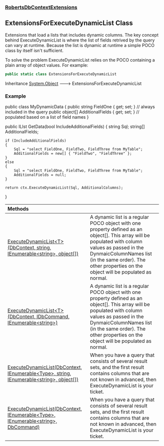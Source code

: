 ### [RobertsDbContextExtensions](RobertsDbContextExtensions 'RobertsDbContextExtensions')
## ExtensionsForExecuteDynamicList Class
Extensions that load a lists that includes dynamic columns. The key concept
behind ExecuteDynamicList is where the list of fields retrived by the
query can vary at runtime. Because the list is dynamic at runtime a simple
POCO class by itself isn't sufficient.

To solve the problem ExecuteDynamicList relies on the POCO containing a
plain array of object values. For example:
```csharp
public static class ExtensionsForExecuteDynamicList
```

Inheritance [System.Object](https://docs.microsoft.com/en-us/dotnet/api/System.Object 'System.Object') &#129106; ExtensionsForExecuteDynamicList  
### Example
public class MyDynamicData
{
    public string FieldOne { get; set; } // always included in the query
    public object[] AdditionalFields { get; set; } // populated based on a list of field names
}

public ILIst<MyDynamicData> GetData(bool IncludeAdditionalFields)
{
    string Sql;
    string[] AdditionalFields;
    
    if (IncludeAdditionalFields)
    {
        Sql = "select FieldOne, FieldTwo, FieldThree from MyTable";
        AdditionalFields = new[] { "FieldTwo", "FieldThree" };
    }
    else
    {
        Sql = "select FieldOne, FieldTwo, FieldThree from MyTable";
        AdditionalFields = null;
    }
   
    return ctx.ExecuteDynamicList(Sql, AdditionalColumns);
}

| Methods | |
| :--- | :--- |
| [ExecuteDynamicList&lt;T&gt;(DbContext, string, IEnumerable&lt;string&gt;, object[])](ExtensionsForExecuteDynamicList_ExecuteDynamicList_T_(DbContext_string_IEnumerable_string__object__) 'RobertsDbContextExtensions.ExtensionsForExecuteDynamicList.ExecuteDynamicList&lt;T&gt;(Microsoft.EntityFrameworkCore.DbContext, string, System.Collections.Generic.IEnumerable&lt;string&gt;, object[])') | A dynamic list is a regular POCO object with one property defined as an object[]. This array will be populated with column values as passed in the DynmaicColumnNames list (in the same order). The other properties on the object will be populated as normal.  |
| [ExecuteDynamicList&lt;T&gt;(DbContext, IDbCommand, IEnumerable&lt;string&gt;)](ExtensionsForExecuteDynamicList_ExecuteDynamicList_T_(DbContext_IDbCommand_IEnumerable_string_) 'RobertsDbContextExtensions.ExtensionsForExecuteDynamicList.ExecuteDynamicList&lt;T&gt;(Microsoft.EntityFrameworkCore.DbContext, System.Data.IDbCommand, System.Collections.Generic.IEnumerable&lt;string&gt;)') | A dynamic list is a regular POCO object with one property defined as an object[]. This array will be populated with column values as passed in the DynmaicColumnNames list (in the same order). The other properties on the object will be populated as normal.  |
| [ExecuteDynamicList(DbContext, IEnumerable&lt;Type&gt;, string, IEnumerable&lt;string&gt;, object[])](ExtensionsForExecuteDynamicList_ExecuteDynamicList(DbContext_IEnumerable_Type__string_IEnumerable_string__object__) 'RobertsDbContextExtensions.ExtensionsForExecuteDynamicList.ExecuteDynamicList(Microsoft.EntityFrameworkCore.DbContext, System.Collections.Generic.IEnumerable&lt;System.Type&gt;, string, System.Collections.Generic.IEnumerable&lt;string&gt;, object[])') | When you have a query that consists of several result sets, and the first result contains columns that are not known in  advanced, then ExecuteDynamicList is your ticket.  |
| [ExecuteDynamicList(DbContext, IEnumerable&lt;Type&gt;, IEnumerable&lt;string&gt;, DbCommand)](ExtensionsForExecuteDynamicList_ExecuteDynamicList(DbContext_IEnumerable_Type__IEnumerable_string__DbCommand) 'RobertsDbContextExtensions.ExtensionsForExecuteDynamicList.ExecuteDynamicList(Microsoft.EntityFrameworkCore.DbContext, System.Collections.Generic.IEnumerable&lt;System.Type&gt;, System.Collections.Generic.IEnumerable&lt;string&gt;, System.Data.Common.DbCommand)') | When you have a query that consists of several result sets, and the first result contains columns that are not known in  advanced, then ExecuteDynamicList is your ticket.  |
